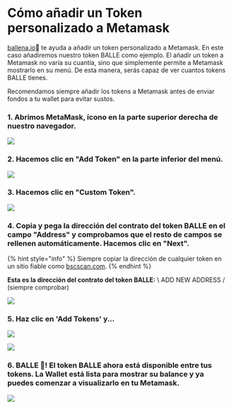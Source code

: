 # Cómo añadir un Token personalizado a Metamask

[ballena.io](https://ballena.io/)🐋 te ayuda a añadir un token personalizado a Metamask. En este caso añadiremos nuestro token BALLE como ejemplo. El añadir un token a Metamask no varía su cuantía, sino que simplemente permite a Metamask mostrarlo en su menú. De esta manera, serás capaz de ver cuantos tokens BALLE tienes.

Recomendamos siempre añadir los tokens a Metamask antes de enviar fondos a tu wallet para evitar sustos.



### 1. Abrimos MetaMask, ícono en la parte superior derecha de nuestro navegador.



![](../../../../.gitbook/assets/1%20%288%29.png)

### 2. Hacemos clic en "Add Token" en la parte inferior del menú.



![](../../../../.gitbook/assets/2%20%287%29.png)

### 

### 3. Hacemos clic en "Custom Token".



![](../../../../.gitbook/assets/3%20%289%29.png)

#### 

### 4. Copia y pega la dirección del contrato del token BALLE en el campo "Address" y comprobamos que el resto de campos se rellenen automáticamente. Hacemos clic en "Next".

{% hint style="info" %}
Siempre copiar la dirección de cualquier token en un sitio fiable como [bscscan.com](https://bscscan.com).
{% endhint %}

**Esta es la dirección del contrato del token BALLE:** \ ADD NEW ADDRESS / \(siempre comprobar\)



![](../../../../.gitbook/assets/4%20%285%29.png)

### 

### 5. Haz clic en 'Add Tokens' y...



![](../../../../.gitbook/assets/5%20%285%29.png)



![](../../../../.gitbook/assets/6.png)

#### 

### 6. BALLE 🐋! El token BALLE ahora está disponible entre tus tokens. La Wallet está lista para mostrar su balance y ya puedes comenzar a visualizarlo en tu Metamask.



![](../../../../.gitbook/assets/7%20%283%29.png)





